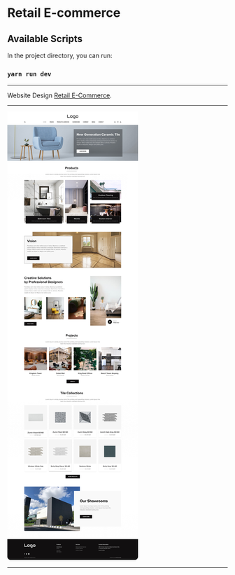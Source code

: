 # Retail E-commerce

## Available Scripts

In the project directory, you can run:

### `yarn run dev`

***

Website Design [Retail E-Commerce](https://www.figma.com/file/NYFEsgl93QQTaiqyuyCxHx/Retail-E-Commerce-Website-Design-(Community)?node-id=3%3A447).

***

![Website Design - Home Page](./image_design/Index_desctop.jpg)

***
